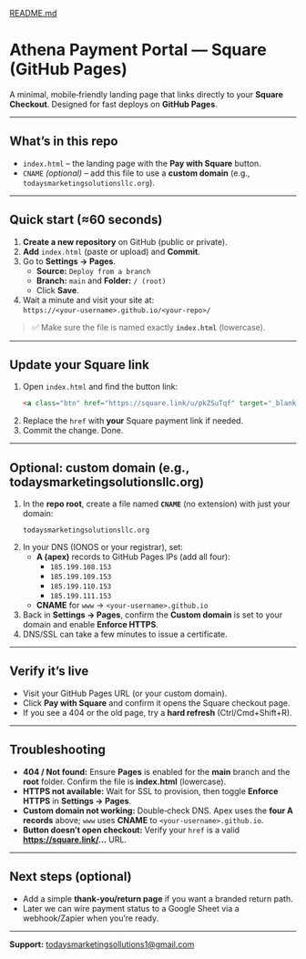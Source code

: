 
[README.md](https://github.com/user-attachments/files/22185664/README.md)
# Athena Payment Portal — Square (GitHub Pages)

A minimal, mobile‑friendly landing page that links directly to your **Square Checkout**. Designed for fast deploys on **GitHub Pages**.

---

## What’s in this repo
- `index.html` – the landing page with the **Pay with Square** button.
- `CNAME` *(optional)* – add this file to use a **custom domain** (e.g., `todaysmarketingsolutionsllc.org`).

---

## Quick start (≈60 seconds)
1. **Create a new repository** on GitHub (public or private).
2. **Add** `index.html` (paste or upload) and **Commit**.
3. Go to **Settings → Pages**.
   - **Source:** `Deploy from a branch`
   - **Branch:** `main` and **Folder:** `/ (root)`
   - Click **Save**.
4. Wait a minute and visit your site at:  
   `https://<your-username>.github.io/<your-repo>/`

> ✅ Make sure the file is named exactly **`index.html`** (lowercase).

---

## Update your Square link
1. Open `index.html` and find the button link:
   ```html
   <a class="btn" href="https://square.link/u/pkZSuTqf" target="_blank" rel="noopener">Pay with Square</a>
   ```
2. Replace the `href` with **your** Square payment link if needed.
3. Commit the change. Done.

---

## Optional: custom domain (e.g., todaysmarketingsolutionsllc.org)
1. In the **repo root**, create a file named **`CNAME`** (no extension) with just your domain:
   ```
   todaysmarketingsolutionsllc.org
   ```
2. In your DNS (IONOS or your registrar), set:
   - **A (apex)** records to GitHub Pages IPs (add all four):
     - `185.199.108.153`
     - `185.199.109.153`
     - `185.199.110.153`
     - `185.199.111.153`
   - **CNAME** for `www` → `<your-username>.github.io`
3. Back in **Settings → Pages**, confirm the **Custom domain** is set to your domain and enable **Enforce HTTPS**.
4. DNS/SSL can take a few minutes to issue a certificate.

---

## Verify it’s live
- Visit your GitHub Pages URL (or your custom domain).
- Click **Pay with Square** and confirm it opens the Square checkout page.
- If you see a 404 or the old page, try a **hard refresh** (Ctrl/Cmd+Shift+R).

---

## Troubleshooting
- **404 / Not found:** Ensure **Pages** is enabled for the **main** branch and the **root** folder. Confirm the file is **index.html** (lowercase).
- **HTTPS not available:** Wait for SSL to provision, then toggle **Enforce HTTPS** in **Settings → Pages**.
- **Custom domain not working:** Double‑check DNS. Apex uses the **four A records** above; `www` uses **CNAME** to `<your-username>.github.io`.
- **Button doesn’t open checkout:** Verify your `href` is a valid **https://square.link/...** URL.

---

## Next steps (optional)
- Add a simple **thank‑you/return page** if you want a branded return path.
- Later we can wire payment status to a Google Sheet via a webhook/Zapier when you’re ready.

---

**Support:** todaysmarketingsollutions1@gmail.com
